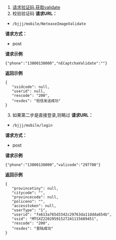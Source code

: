 1. [请求验证码,获取validate](网易验证码.html) 
2. 校验验证码
**请求URL：** 
- ` /bjjj/mobile/NeteaseImageValidate `
  
**请求方式：**
- post

 **请求示例**
 
```
{"phone":"13800138000","nECaptchaValidate":""}
```

 **返回示例**
 ``` 
{
    "ssidcode": null,
    "userid": null,
    "rescode": "200",
    "resdes": "短信发送成功"
}

 ```
3. 如果第二步是直接登录,则略过
**请求URL：** 
- ` /bjjj/mobile/login `
  
**请求方式：**
- post

 **请求示例**
 
```
{"phone":"13800138000","valicode":"297708"}
```

 **返回示例**
 ``` 
{
    "provincetiny": null,
    "citycode": "",
    "provincecode": null,
    "policeno": "",
    "accesstoken": null,
    "userType": "1",
    "userid": "fe613a765d3342c29763da11ddda654b",
    "ssid": "MTSXZ22029591527241115689451",
    "rescode": "200",
    "resdes": "登陆成功"
}

 ```



